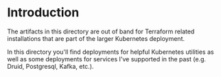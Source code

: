 # Introduction

The artifacts in this directory are out of band for Terraform 
related installations that are part of the larger Kubernetes
deployment.

In this directory you'll find deployments for helpful Kubernetes
utilities as well as some deployments for services I've supported
in the past (e.g. Druid, Postgresql, Kafka, etc.).
